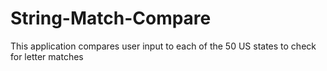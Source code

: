 # String-Match-Compare
This application compares user input to each of the 50 US states to check for letter matches
